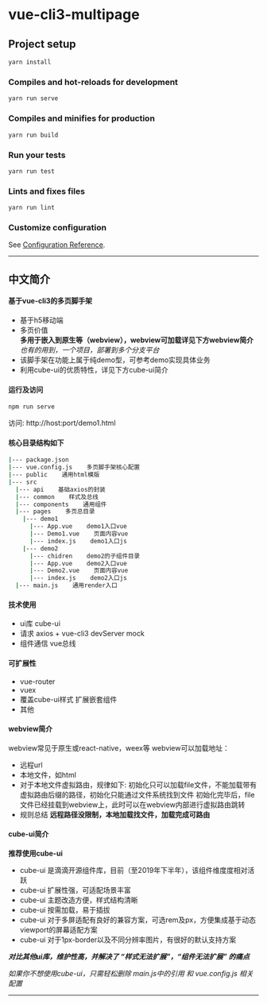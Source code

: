 # vue-cli3-multipage

## Project setup
```
yarn install
```

### Compiles and hot-reloads for development
```
yarn run serve
```

### Compiles and minifies for production
```
yarn run build
```

### Run your tests
```
yarn run test
```

### Lints and fixes files
```
yarn run lint
```

### Customize configuration
See [Configuration Reference](https://cli.vuejs.org/config/).

***

## 中文简介

#### 基于vue-cli3的多页脚手架
* 基于h5移动端
* 多页价值<br>
**多用于嵌入到原生等（webview），webview可加载详见下方webview简介**<br>
*也有的用到，一个项目，部署到多个分支平台*
* 该脚手架在功能上属于纯demo型，可参考demo实现具体业务
* 利用cube-ui的优质特性，详见下方cube-ui简介

#### 运行及访问
```bash
npm run serve
```
访问: http://host:port/demo1.html

#### 核心目录结构如下
```bash
|--- package.json
|--- vue.config.js    多页脚手架核心配置
|--- public    通用html模版
|--- src
  |--- api    基础axios的封装
  |--- common    样式及总线
  |--- components    通用组件
  |--- pages    多页总目录
    |--- demo1
      |--- App.vue    demo1入口vue
      |--- Demo1.vue    页面内容vue
      |--- index.js    demo1入口js
    |--- demo2
      |--- chidren    demo2的子组件目录
      |--- App.vue    demo2入口vue
      |--- Demo2.vue    页面内容vue
      |--- index.js    demo2入口js
  |--- main.js    通用render入口
```

#### 技术使用
* ui库    cube-ui
* 请求    axios + vue-cli3 devServer mock
* 组件通信     vue总线

#### 可扩展性
* vue-router
* vuex
* 覆盖cube-ui样式 扩展嵌套组件
* 其他

#### webview简介
webview常见于原生或react-native，weex等
webview可以加载地址：
* 远程url
* 本地文件，如html
* 对于本地文件虚拟路由，规律如下:
初始化只可以加载file文件，不能加载带有虚拟路由后缀的路径，初始化只能通过文件系统找到文件
初始化完毕后，file文件已经挂载到webview上，此时可以在webview内部进行虚拟路由跳转
* 规则总结
**远程路径没限制，本地加载找文件，加载完成可路由**

#### cube-ui简介
**推荐使用cube-ui**
* cube-ui 是滴滴开源组件库，目前（至2019年下半年），该组件维度度相对活跃
* cube-ui 扩展性强，可适配场景丰富
* cube-ui 主题改造方便，样式结构清晰
* cube-ui 按需加载，易于插拔
* cube-ui 对于多屏适配有良好的兼容方案，可选rem及px，方便集成基于动态viewport的屏幕适配方案
* cube-ui 对于1px-border以及不同分辨率图片，有很好的默认支持方案

***对比其他ui库，维护性高，并解决了 “样式无法扩展”，“组件无法扩展” 的痛点***

*如果你不想使用cube-ui，只需轻松删除 main.js中的引用 和 vue.config.js 相关配置*

***
